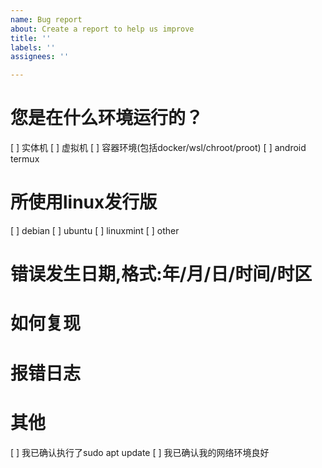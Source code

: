 ```yaml
---
name: Bug report
about: Create a report to help us improve
title: ''
labels: ''
assignees: ''

---
```


# 您是在什么环境运行的？
[ ] 实体机
[ ] 虚拟机
[ ] 容器环境(包括docker/wsl/chroot/proot)
[ ] android termux
# 所使用linux发行版
[ ] debian
[ ] ubuntu
[ ] linuxmint
[ ] other
# 错误发生日期,格式:年/月/日/时间/时区

# 如何复现

# 报错日志 

# 其他
[ ] 我已确认执行了sudo apt update
[ ] 我已确认我的网络环境良好
